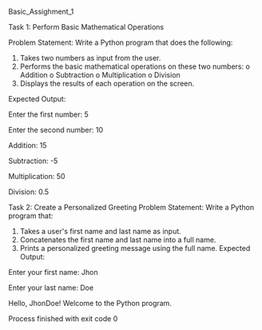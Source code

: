  Basic_Assighment_1
 
Task 1: Perform Basic Mathematical Operations

Problem Statement: Write a Python program that does the following:
1.  Takes two numbers as input from the user.
2.  Performs the basic mathematical operations on these two numbers:
o	Addition
o	Subtraction
o	Multiplication
o	Division
3.  Displays the results of each operation on the screen.
 
 Expected Output:

Enter the first number: 5

Enter the second number: 10

Addition:  15

Subtraction:  -5

Multiplication:  50

Division:  0.5

Task 2: Create a Personalized Greeting
Problem Statement: Write a Python program that:
1.  Takes a user's first name and last name as input.
2.  Concatenates the first name and last name into a full name.
3.  Prints a personalized greeting message using the full name.
Expected Output:

Enter your first name: Jhon

Enter your last name: Doe

Hello, JhonDoe! Welcome to the Python program.

Process finished with exit code 0
